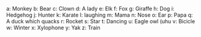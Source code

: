 a: Monkey
b: Bear
c: Clown
d: A lady
e: Elk
f: Fox
g: Giraffe
h: Dog
i: Hedgehog
j: Hunter
k: Karate
l: laughing
m: Mama
n: Nose
o: Ear
p: Papa
q: A duck which quacks
r: Rocket
s: Star
t: Dancing
u: Eagle owl (uhu
v: Bicicle
w: Winter
x: Xylophone
y: Yak
z: Train

